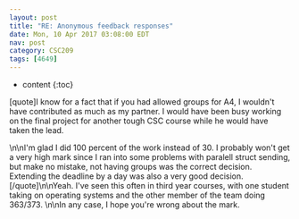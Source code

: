 ```yaml
---
layout: post
title: "RE: Anonymous feedback responses"
date: Mon, 10 Apr 2017 03:08:00 EDT
nav: post
category: CSC209
tags: [4649]
---
```


* content
{:toc}

[quote]I know for a fact that if you had allowed groups for A4, I wouldn't have contributed as much as my partner. I would have been busy working on the final project for another tough CSC course while he would have taken the lead. 
<!-- more -->
<p>\n\nI'm glad I did 100 percent of the work instead of 30. I probably won't get a very high mark since I ran into some problems with paralell struct sending, but make no mistake, not having groups was the correct decision. Extending the deadline by a day was also a very good decision. [/quote]\n\nYeah. I've seen this often in third year courses, with one student taking on operating systems and the other member of the team doing 363/373.  \n\nIn any case, I hope you're wrong about the mark.</p>
